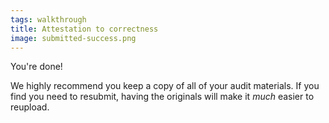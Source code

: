 ```yaml
---
tags: walkthrough
title: Attestation to correctness
image: submitted-success.png
---
```


You're done!

We highly recommend you keep a copy of all of your audit materials. If you find you need to resubmit, having the originals will make it *much* easier to reupload.
